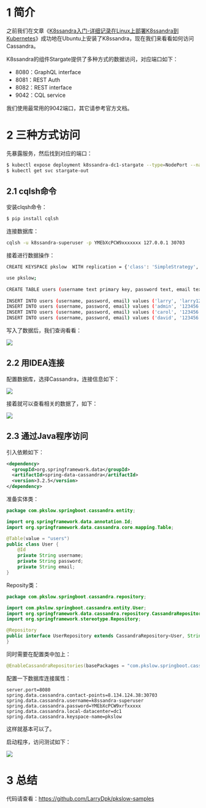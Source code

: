 # 1 简介

之前我们在文章《[K8ssandra入门-详细记录在Linux上部署K8ssandra到Kubernetes](https://www.pkslow.com/archives/k8ssandra)》成功地在Ubuntu上安装了K8ssandra，现在我们来看看如何访问Cassandra。



K8ssandra的组件Stargate提供了多种方式的数据访问，对应端口如下：

- 8080：GraphQL interface
- 8081：REST Auth
- 8082：REST interface
- 9042：CQL service



我们使用最常用的9042端口，其它请参考官方文档。



# 2 三种方式访问

先暴露服务，然后找到对应的端口：

```bash
$ kubectl expose deployment k8ssandra-dc1-stargate --type=NodePort --name=stargate-out
$ kubectl get svc stargate-out
```



## 2.1 cqlsh命令

安装clqsh命令：

```bash
$ pip install cqlsh
```



连接数据库：

```bash
cqlsh -u k8ssandra-superuser -p YMEbXcPCW9xxxxxxx 127.0.0.1 30703
```



接着进行数据操作：

```bash
CREATE KEYSPACE pkslow  WITH replication = {'class': 'SimpleStrategy', 'replication_factor': 1};

use pkslow;
 
CREATE TABLE users (username text primary key, password text, email text);
 
INSERT INTO users (username, password, email) values ('larry', 'larry123', 'larry@pkslow.com');
INSERT INTO users (username, password, email) values ('admin', '123456', 'admin@pkslow.com');
INSERT INTO users (username, password, email) values ('carol', '123456', 'carol@pkslow.com');
INSERT INTO users (username, password, email) values ('david', '123456', 'david@pkslow.com');
```



写入了数据后，我们查询看看：

![](https://pkslow.oss-cn-shenzhen.aliyuncs.com/images/2021/10/k8ssandra-stargatre.cqlsh.jpg)



## 2.2 用IDEA连接

配置数据库，选择Cassandra，连接信息如下：

![](https://pkslow.oss-cn-shenzhen.aliyuncs.com/images/2021/10/k8ssandra-stargatre.idea-connection.jpg)



接着就可以查看相关的数据了，如下：

![](https://pkslow.oss-cn-shenzhen.aliyuncs.com/images/2021/10/k8ssandra-stargatre.idea-data.jpg)



## 2.3 通过Java程序访问

引入依赖如下：

```xml
<dependency>
  <groupId>org.springframework.data</groupId>
  <artifactId>spring-data-cassandra</artifactId>
  <version>3.2.5</version>
</dependency>
```



准备实体类：

```java
package com.pkslow.springboot.cassandra.entity;

import org.springframework.data.annotation.Id;
import org.springframework.data.cassandra.core.mapping.Table;

@Table(value = "users")
public class User {
    @Id
    private String username;
    private String password;
    private String email;
}
```



Reposity类：

```java
package com.pkslow.springboot.cassandra.repository;

import com.pkslow.springboot.cassandra.entity.User;
import org.springframework.data.cassandra.repository.CassandraRepository;
import org.springframework.stereotype.Repository;

@Repository
public interface UserRepository extends CassandraRepository<User, String> {
}
```

同时需要在配置类中加上：

```java
@EnableCassandraRepositories(basePackages = "com.pkslow.springboot.cassandra.repository")
```



配置一下数据库连接属性：

```properties
server.port=8080
spring.data.cassandra.contact-points=8.134.124.38:30703
spring.data.cassandra.username=k8ssandra-superuser
spring.data.cassandra.password=YMEbXcPCW9xrfxxxxx
spring.data.cassandra.local-datacenter=dc1
spring.data.cassandra.keyspace-name=pkslow
```



这样就基本可以了。



启动程序，访问测试如下：

![](https://pkslow.oss-cn-shenzhen.aliyuncs.com/images/2021/10/k8ssandra-stargatre.springboot.jpg)



# 3 总结

代码请查看：https://github.com/LarryDpk/pkslow-samples



